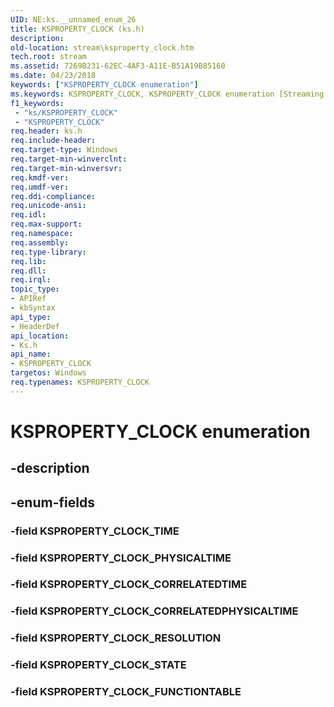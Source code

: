 ```yaml
---
UID: NE:ks.__unnamed_enum_26
title: KSPROPERTY_CLOCK (ks.h)
description: 
old-location: stream\ksproperty_clock.htm
tech.root: stream
ms.assetid: 7269B231-62EC-4AF3-A11E-B51A19B85160
ms.date: 04/23/2018
keywords: ["KSPROPERTY_CLOCK enumeration"]
ms.keywords: KSPROPERTY_CLOCK, KSPROPERTY_CLOCK enumeration [Streaming Media Devices], KSPROPERTY_CLOCK_CORRELATEDPHYSICALTIME, KSPROPERTY_CLOCK_CORRELATEDTIME, KSPROPERTY_CLOCK_FUNCTIONTABLE, KSPROPERTY_CLOCK_PHYSICALTIME, KSPROPERTY_CLOCK_RESOLUTION, KSPROPERTY_CLOCK_STATE, KSPROPERTY_CLOCK_TIME, ks/KSPROPERTY_CLOCK, ks/KSPROPERTY_CLOCK_CORRELATEDPHYSICALTIME, ks/KSPROPERTY_CLOCK_CORRELATEDTIME, ks/KSPROPERTY_CLOCK_FUNCTIONTABLE, ks/KSPROPERTY_CLOCK_PHYSICALTIME, ks/KSPROPERTY_CLOCK_RESOLUTION, ks/KSPROPERTY_CLOCK_STATE, ks/KSPROPERTY_CLOCK_TIME, stream.ksproperty_clock
f1_keywords:
 - "ks/KSPROPERTY_CLOCK"
 - "KSPROPERTY_CLOCK"
req.header: ks.h
req.include-header: 
req.target-type: Windows
req.target-min-winverclnt: 
req.target-min-winversvr: 
req.kmdf-ver: 
req.umdf-ver: 
req.ddi-compliance: 
req.unicode-ansi: 
req.idl: 
req.max-support: 
req.namespace: 
req.assembly: 
req.type-library: 
req.lib: 
req.dll: 
req.irql: 
topic_type:
- APIRef
- kbSyntax
api_type:
- HeaderDef
api_location:
- Ks.h
api_name:
- KSPROPERTY_CLOCK
targetos: Windows
req.typenames: KSPROPERTY_CLOCK
---
```


# KSPROPERTY_CLOCK enumeration


## -description





## -enum-fields




### -field KSPROPERTY_CLOCK_TIME


### -field KSPROPERTY_CLOCK_PHYSICALTIME


### -field KSPROPERTY_CLOCK_CORRELATEDTIME


### -field KSPROPERTY_CLOCK_CORRELATEDPHYSICALTIME


### -field KSPROPERTY_CLOCK_RESOLUTION


### -field KSPROPERTY_CLOCK_STATE


### -field KSPROPERTY_CLOCK_FUNCTIONTABLE

